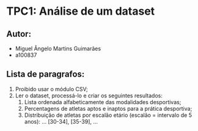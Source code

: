 # TPC1: Análise de um dataset

## Autor:
- Miguel Ângelo Martins Guimarães
- a100837

## Lista de paragrafos:
1. Proibido usar o módulo CSV;
2. Ler o dataset, processá-lo e criar os seguintes resultados:
    1. Lista ordenada alfabeticamente das modalidades desportivas;
    2. Percentagens de atletas aptos e inaptos para a prática desportiva;
    3. Distribuição de atletas por escalão etário (escalão = intervalo de 5 anos): ... [30-34], [35-39], ...
